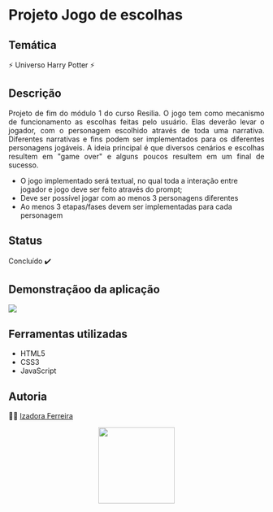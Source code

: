 # Projeto Jogo de escolhas

## Temática
:zap: Universo Harry Potter :zap:

## Descrição
<p align = justify> 
Projeto de fim do módulo 1 do curso Resilia.
O jogo tem como mecanismo de funcionamento as escolhas feitas pelo usuário. Elas deverão levar o jogador, com o personagem escolhido através de toda uma narrativa. Diferentes narrativas e fins podem ser implementados para os diferentes personagens jogáveis. A ideia principal é que diversos cenários e escolhas resultem em "game over" e alguns poucos resultem em um final de sucesso. </p>

- O jogo implementado será textual, no qual toda a interação entre jogador e jogo deve ser feito através do prompt;
- Deve ser possível jogar com ao menos 3 personagens diferentes
- Ao menos 3 etapas/fases devem ser implementadas para cada personagem

## Status
Concluído :heavy_check_mark:

## Demonstraçãoo da aplicação
<img src= "https://user-images.githubusercontent.com/92602538/155820720-3f96c6f6-e5ad-4a33-9369-3ae0cf76f6b5.gif"/>

## Ferramentas utilizadas
- HTML5
- CSS3
- JavaScript

## Autoria
🧙‍♀ [Izadora Ferreira](https://www.linkedin.com/in/izadora-ferreira-dos-santos-0504b2177/)

<p align=center>
  <img src= "https://user-images.githubusercontent.com/92602538/155811983-b331f225-afaa-4712-8603-964cadc42317.gif" width=150>
</p>
